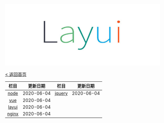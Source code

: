 ![layui](../layui/assets/layui_logo.jpg)



[< 返回首页](/)

| 栏目 |    更新日期 |栏目 |    更新日期 |
| :----: | :----: |:----: |:----: |
| [node](/node/) | 2020-06-04| [jquery](/jquery/) | 2020-06-04|
| [vue](/vue/) | 2020-06-04|
| [layui](/layui/) | 2020-06-04|
| [nginx](/nginx/) | 2020-06-04|

  

